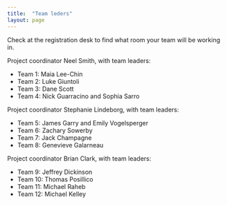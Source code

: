 ```yaml
---
title:  "Team leders"
layout: page
---
```


Check at the registration desk to find what room your team will be working in.


Project coordinator  Neel Smith, with team leaders:

-   Team 1:  Maia Lee-Chin
-   Team 2:  Luke Giuntoli
-   Team 3:  Dane Scott
-   Team 4:  Nick Guarracino and Sophia Sarro


Project coordinator  Stephanie Lindeborg, with team leaders:

-   Team 5:  James Garry and Emily Vogelsperger
-   Team 6:  Zachary Sowerby
-   Team 7:  Jack Champagne
-   Team 8:  Genevieve Galarneau


Project coordinator  Brian Clark, with team leaders:

-   Team 9:  Jeffrey Dickinson
-   Team 10:  Thomas Posillico
-   Team 11:  Michael Raheb
-   Team 12:  Michael Kelley
